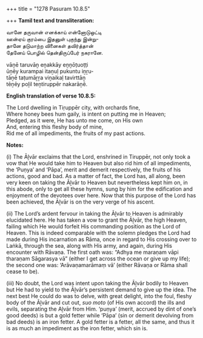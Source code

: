 +++
title = "1278 Pasuram 10.8.5"

+++
**Tamil text and transliteration:**

வானே தருவான் எனக்காய் என்னோடுஒட்டி  
ஊன்ஏய் குரம்பை இதனுள் புகுந்து இன்று-  
தானே தடுமாற்ற வினைகள் தவிர்த்தான்  
தேனேய் பொழில் தென்திருப்பேர் நகரானே.

vāṉē taruvāṉ eṉakkāy eṉṉōṭuoṭṭi  
ūṉēy kurampai itaṉuḷ pukuntu iṉṟu-  
tāṉē taṭumāṟṟa viṉaikaḷ tavirttāṉ  
tēṉēy poḻil teṉtiruppēr nakarāṉē.

**English translation of verse 10.8.5:**

The Lord dwelling in Tiṛuppēr city, with orchards fine,  
Where honey bees hum gaily, is intent on putting me in Heaven;  
Pledged, as it were, He has unto me come, on His own  
And, entering this fleshy body of mine,  
Rid me of all impediments, the fruits of my past actions.

**Notes:**

\(i\) The Āḻvār exclaims that the Lord, enshrined in Tiruppēr, not only took a vow that He would take him to Heaven but also rid him of all impediments, the ‘Puṇya’ and ‘Pāpa’, merit and demerit respectively, the fruits of his actions, good and bad. As a matter of fact, the Lord has, all along, been very keen on taking the Āḻvār to Heaven but nevertheless kept him on, in this abode, only to get all these hymns, sung by him for the edification and enjoyment of the devotees over here. Now that this purpose of the Lord has been achieved, the Āḻvār is on the very verge of his ascent.

\(ii\) The Lord’s ardent fervour in taking the Āḻvār to Heaven is admirably elucidated here. He has taken a vow to grant the Āḻvār, the high Heaven, failing which He would forfeit His commanding position as the Lord of Heaven. This is indeed comparable with the solemn pledges the Lord had made during His incarnation as Rāma, once in regard to His crossing over to Laṅkā, through the sea, along with His army, and again, during His encounter with Rāvaṇa. The first oath was: “Adhya me maraṇam vāpi tharaṇam Sāgarasya vā” (either I get across the ocean or give up my life); the second one was: ‘Arāvaṇamarāmaṃ vā’ (either Rāvaṇa or Rāma shall cease to be).

\(iii\) No doubt, the Lord was intent upon taking the Āḻvār bodily to Heaven but He had to yield to the Āḻvār’s persistent demand to give up the idea. The next best He could do was to delve, with great delight, into the foul, fleshy body of the Āḻvār and cut out, *suo moto* (of His own accord) the ills and evils, separating the Aḻvār from Him. ‘puṇya’ (merit, accrued by dint of one’s good deeds) is but a gold fetter while ‘Pāpa’ (sin or demerit devolving from bad deeds) is an iron fetter. A gold fetter is a fetter, all the same, and thus it is as much an impediment as the iron fetter, which sin is.


